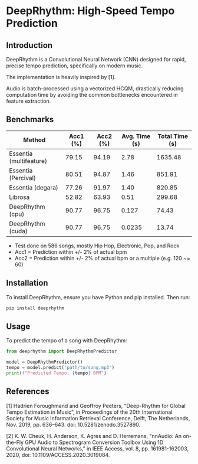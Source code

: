 # DeepRhythm: High-Speed Tempo Prediction

## Introduction
DeepRhythm is a Convolutional Neural Network (CNN) designed for rapid, precise tempo prediction, specifically on modern music.

The implementation is heavily inspired by [1].

Audio is batch-processed using a vectorized HCQM, drastically reducing computation time by avoiding the common bottlenecks encountered in feature extraction.

## Benchmarks

| Method                | Acc1 (%) | Acc2 (%) | Avg. Time (s) | Total Time (s) |
|-----------------------|------|------|-----------|------------|
| Essentia (multifeature) | 79.15 | 94.19 | 2.78 | 1635.48 |
| Essentia (Percival)   | 80.51 | 94.87 | 1.46 | 851.91 |
| Essentia (degara)     | 77.26 | 91.97 | 1.40 | 820.85 |
| Librosa               | 52.82 | 63.93 | 0.51 | 299.68 |
| DeepRhythm (cpu)      | 90.77 | 96.75 | 0.127 | 74.43 |
| DeepRhythm (cuda)     | 90.77 | 96.75 | 0.0235 | 13.74 |

- Test done on 586 songs, mostly Hip Hop, Electronic, Pop, and Rock
- Acc1 = Prediction within +/- 2% of actual bpm
- Acc2 = Prediction within +/- 2% of actual bpm or a multiple (e.g. 120 ~= 60)

## Installation
To install DeepRhythm, ensure you have Python and pip installed. Then run:
```bash
pip install deeprhythm
```

## Usage
To predict the tempo of a song with DeepRhythm:
```python
from deeprhythm import DeepRhythmPredictor

model = DeepRhythmPredictor()
tempo = model.predict('path/to/song.mp3')
print(f"Predicted Tempo: {tempo} BPM")
```

## References
[1] Hadrien Foroughmand and Geoffroy Peeters, “Deep-Rhythm for Global Tempo Estimation in Music”, in Proceedings of the 20th International Society for Music Information Retrieval Conference, Delft, The Netherlands, Nov. 2019, pp. 636–643. doi: 10.5281/zenodo.3527890.

[2] K. W. Cheuk, H. Anderson, K. Agres and D. Herremans, "nnAudio: An on-the-Fly GPU Audio to Spectrogram Conversion Toolbox Using 1D Convolutional Neural Networks," in IEEE Access, vol. 8, pp. 161981-162003, 2020, doi: 10.1109/ACCESS.2020.3019084.
